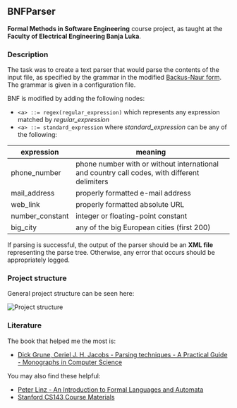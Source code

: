 ## BNFParser
**Formal Methods in Software Engineering** course project, as taught at the **Faculty of Electrical Engineering Banja Luka**.

### Description
The task was to create a text parser that would parse the contents of the input file, as specified by the grammar in the modified [Backus-Naur form](https://en.wikipedia.org/wiki/Backus%E2%80%93Naur_Form). The grammar is given in a configuration file.

BNF is modified by adding the following nodes:

* `<a> ::= regex(regular_expression)` which represents any expression matched by *regular_expression*
* `<a> ::= standard_expression` where *standard_expression* can be any of the following:

expression | meaning 
---|---
phone_number|phone number with or without international and country call codes, with different delimiters
mail_address|properly formatted e-mail address
web_link|properly formatted absolute URL
number_constant|integer or floating-point constant
big_city|any of the big European cities (first 200)

If parsing is successful, the output of the parser should be an **XML file** representing the parse tree.
Otherwise, any error that occurs should be appropriately logged.

### Project structure
General project structure can be seen here:

![Project structure](https://github.com/ngrahovac/BNFParser/blob/master/docs/project_structure.png)



### Literature
The book that helped me the most is:
* [Dick Grune, Ceriel J. H. Jacobs - Parsing techniques - A Practical Guide - Monographs in Computer Science](https://www.amazon.com/Parsing-Techniques-Practical-Monographs-Computer/dp/1441919015)

You may also find these helpful:
* [Peter Linz - An Introduction to Formal Languages and Automata](https://www.amazon.com/Introduction-Formal-Languages-Automata/dp/1284077241)
* [Stanford CS143 Course Materials](https://web.stanford.edu/class/archive/cs/cs143/cs143.1128/)

